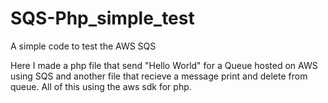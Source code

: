 # SQS-Php_simple_test
A simple code to test the AWS SQS

Here I made a php file that send "Hello World" for a Queue hosted on AWS using SQS and another file that recieve a message print and delete from queue. All of this using the aws sdk for php.
